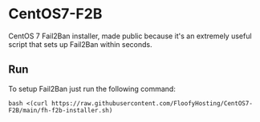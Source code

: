 # CentOS7-F2B
CentOS 7 Fail2Ban installer, made public because it's an extremely useful script that sets up Fail2Ban within seconds.

## Run

To setup Fail2Ban just run the following command:

```bash <(curl https://raw.githubusercontent.com/FloofyHosting/CentOS7-F2B/main/fh-f2b-installer.sh)```

